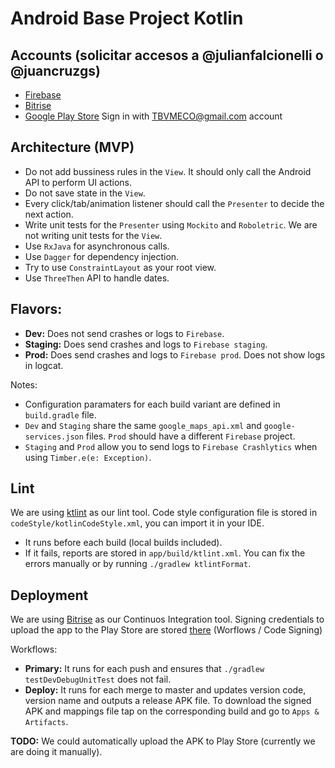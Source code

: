 # Android Base Project Kotlin

## Accounts (solicitar accesos a @julianfalcionelli o @juancruzgs)

- [Firebase](https://console.firebase.google.com/project/base-project-b3d16/overview)
- [Bitrise](https://app.bitrise.io/app/8d3a8f31eedbb9da#/builds)
- [Google Play Store](https://play.google.com/apps/publish/?account=7115275131579383471#AppListPlace) Sign in with TBVMECO@gmail.com account

## Architecture (MVP)

- Do not add bussiness rules in the `View`. It should only call the Android API to perform UI actions.
- Do not save state in the `View`.
- Every click/tab/animation listener should call the `Presenter` to decide the next action.
- Write unit tests for the `Presenter` using `Mockito` and `Roboletric`. We are not writing unit tests for the `View`.
- Use `RxJava` for asynchronous calls.
- Use `Dagger` for dependency injection.
- Try to use `ConstraintLayout` as your root view.
- Use `ThreeThen` API to handle dates.

## Flavors:

- **Dev:** Does not send crashes or logs to `Firebase`.
- **Staging:** Does send crashes and logs to `Firebase staging`.
- **Prod:** Does send crashes and logs to `Firebase prod`.  Does not show logs in logcat.

Notes:
- Configuration paramaters for each build variant are defined in `build.gradle` file.
- `Dev` and `Staging` share the same `google_maps_api.xml` and `google-services.json` files. `Prod` should have a different `Firebase` project.
- `Staging` and `Prod` allow you to send logs to `Firebase Crashlytics` when using `Timber.e(e: Exception)`.

## Lint

We are using [ktlint](https://github.com/shyiko/ktlint) as our lint tool.
Code style configuration file is stored in `codeStyle/kotlinCodeStyle.xml`, you can import it in your IDE.

- It runs before each build (local builds included).
- If it fails, reports are stored in `app/build/ktlint.xml`. You can fix the errors manually or by running `./gradlew ktlintFormat`.

## Deployment

We are using [Bitrise](https://app.bitrise.io/app/8d3a8f31eedbb9da#/builds) as our Continuos Integration tool.
Signing credentials to upload the app to the Play Store are stored [there](https://app.bitrise.io/app/8d3a8f31eedbb9da#/workflow) (Worflows / Code Signing)

Workflows:
- **Primary:** It runs for each push and ensures that `./gradlew testDevDebugUnitTest` does not fail.
- **Deploy:** It runs for each merge to master and updates version code, version name and outputs a release APK file. To download the signed APK and mappings file tap on the corresponding build and go to `Apps & Artifacts`.

**TODO:** We could automatically upload the APK to Play Store (currently we are doing it manually).
